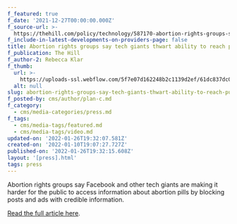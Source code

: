 ```yaml
---
f_featured: true
f_date: '2021-12-27T00:00:00.000Z'
f_source-url: >-
  https://thehill.com/policy/technology/587170-abortion-rights-groups-say-tech-giants-thwart-ability-to-reach-public
f_include-in-latest-developments-on-providers-page: false
title: Abortion rights groups say tech giants thwart ability to reach public
f_publication: The Hill
f_author-2: Rebecca Klar
f_thumb:
  url: >-
    https://uploads-ssl.webflow.com/5f7e07d162248b2c1139d2ef/61dc837dc0faea25ca816f59_Screen%20Shot%202022-01-10%20at%2012.05.20%20PM.png
  alt: null
slug: abortion-rights-groups-say-tech-giants-thwart-ability-to-reach-public
f_posted-by: cms/author/plan-c.md
f_category:
  - cms/media-categories/press.md
f_tags:
  - cms/media-tags/featured.md
  - cms/media-tags/video.md
updated-on: '2022-01-26T19:32:07.581Z'
created-on: '2022-01-10T19:07:27.727Z'
published-on: '2022-01-26T19:32:15.608Z'
layout: '[press].html'
tags: press
---
```


Abortion rights groups say Facebook and other tech giants are making it harder for the public to access information about abortion pills by blocking posts and ads with credible information.

[Read the full article here](https://thehill.com/policy/technology/587170-abortion-rights-groups-say-tech-giants-thwart-ability-to-reach-public).

